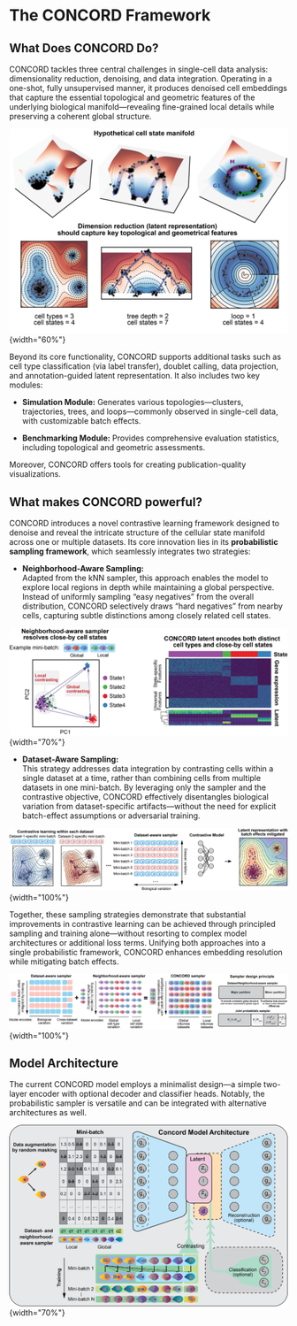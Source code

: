# The CONCORD Framework

## What Does CONCORD Do?

CONCORD tackles three central challenges in single-cell data analysis: dimensionality reduction, denoising, and data integration. Operating in a one-shot, fully unsupervised manner, it produces denoised cell embeddings that capture the essential topological and geometric features of the underlying biological manifold—revealing fine-grained local details while preserving a coherent global structure.

![State manifold](images/sub1.png){width="60%"}

Beyond its core functionality, CONCORD supports additional tasks such as cell type classification (via label transfer), doublet calling, data projection, and annotation-guided latent representation. It also includes two key modules:

- **Simulation Module:** Generates various topologies—clusters, trajectories, trees, and loops—commonly observed in single-cell data, with customizable batch effects.

- **Benchmarking Module:** Provides comprehensive evaluation statistics, including topological and geometric assessments.

Moreover, CONCORD offers tools for creating publication-quality visualizations.

## What makes CONCORD powerful?

CONCORD introduces a novel contrastive learning framework designed to denoise and reveal the intricate structure of the cellular state manifold across one or multiple datasets. Its core innovation lies in its **probabilistic sampling framework**, which seamlessly integrates two strategies:

- **Neighborhood-Aware Sampling:**  
  Adapted from the kNN sampler, this approach enables the model to explore local regions in depth while maintaining a global perspective. Instead of uniformly sampling “easy negatives” from the overall distribution, CONCORD selectively draws “hard negatives” from nearby cells, capturing subtle distinctions among closely related cell states.

![Neighborhood-aware sampler](images/sub2.png){width="70%"}

- **Dataset-Aware Sampling:**  
  This strategy addresses data integration by contrasting cells within a single dataset at a time, rather than combining cells from multiple datasets in one mini-batch. By leveraging only the sampler and the contrastive objective, CONCORD effectively disentangles biological variation from dataset-specific artifacts—without the need for explicit batch-effect assumptions or adversarial training.

![Dataset-aware sampler](images/sub3.png){width="100%"}

Together, these sampling strategies demonstrate that substantial improvements in contrastive learning can be achieved through principled sampling and training alone—without resorting to complex model architectures or additional loss terms. Unifying both approaches into a single probabilistic framework, CONCORD enhances embedding resolution while mitigating batch effects.

![CONCORD sampler](images/sub4.png){width="100%"}

## Model Architecture

The current CONCORD model employs a minimalist design—a simple two-layer encoder with optional decoder and classifier heads. Notably, the probabilistic sampler is versatile and can be integrated with alternative architectures as well.

![CONCORD model](images/sub5.png){width="70%"}
